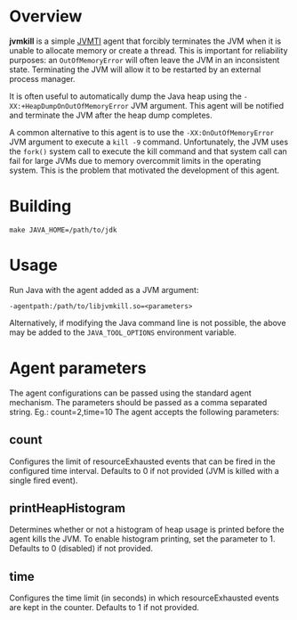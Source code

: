 # Overview

**jvmkill** is a simple [JVMTI][] agent that forcibly terminates the JVM
when it is unable to allocate memory or create a thread. This is important
for reliability purposes: an `OutOfMemoryError` will often leave the JVM
in an inconsistent state. Terminating the JVM will allow it to be restarted
by an external process manager.

[JVMTI]: http://docs.oracle.com/javase/8/docs/technotes/guides/jvmti/

It is often useful to automatically dump the Java heap using the
`-XX:+HeapDumpOnOutOfMemoryError` JVM argument. This agent will be
notified and terminate the JVM after the heap dump completes.

A common alternative to this agent is to use the
`-XX:OnOutOfMemoryError` JVM argument to execute a `kill -9` command.
Unfortunately, the JVM uses the `fork()` system call to execute the kill
command and that system call can fail for large JVMs due to memory
overcommit limits in the operating system.  This is the problem that
motivated the development of this agent.

# Building

    make JAVA_HOME=/path/to/jdk

# Usage

Run Java with the agent added as a JVM argument:

    -agentpath:/path/to/libjvmkill.so=<parameters>

Alternatively, if modifying the Java command line is not possible, the
above may be added to the `JAVA_TOOL_OPTIONS` environment variable.

# Agent parameters

The agent configurations can be passed using the standard agent mechanism.
The parameters should be passed as a comma separated string. Eg.: count=2,time=10
The agent accepts the following parameters:

## count
Configures the limit of resourceExhausted events that can be fired in the configured
time interval. Defaults to 0 if not provided (JVM is killed with a single fired event).

## printHeapHistogram

Determines whether or not a histogram of heap usage is printed before the agent kills the JVM.
To enable histogram printing, set the parameter to 1. Defaults to 0 (disabled) if not provided. 

## time
Configures the time limit (in seconds) in which resourceExhausted events are kept in 
the counter. Defaults to 1 if not provided.
